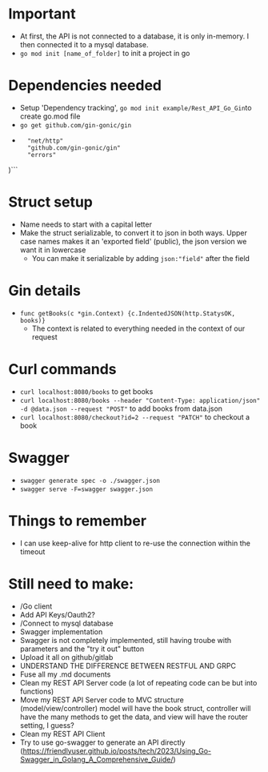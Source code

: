 # Important
- At first, the API is not connected to a database, it is only in-memory. I then connected it to a mysql database.
- `go mod init [name_of_folder]` to init a project in go

# Dependencies needed
- Setup 'Dependency tracking', `go mod init example/Rest_API_Go_Gin`to create go.mod file
- `go get github.com/gin-gonic/gin`
- ```import (
	"net/http"
	"github.com/gin-gonic/gin"
	"errors"
)```


# Struct setup
- Name needs to start with a capital letter
- Make the struct serializable, to convert it to json in both ways. Upper case names makes it an 'exported field' (public), the json version we want it in lowercase
    - You can make it serializable by adding ``json:"field"`` after the field

# Gin details
- `func getBooks(c *gin.Context) {c.IndentedJSON(http.StatysOK, books)}`
    - The context is related to everything needed in the context of our request

# Curl commands
- `curl localhost:8080/books` to get books
- `curl localhost:8080/books --header "Content-Type: application/json" -d @data.json --request "POST"` to add books from data.json
- `curl localhost:8080/checkout?id=2 --request "PATCH"` to checkout a book

# Swagger
- `swagger generate spec -o ./swagger.json`
- `swagger serve -F=swagger swagger.json`

# Things to remember
- I can use keep-alive for http client to re-use the connection within the timeout

# Still need to make:
- /Go client
- Add API Keys/Oauth2?
- /Connect to mysql database
- Swagger implementation
- Swagger is not completely implemented, still having troube with parameters and the "try it out" button
- Upload it all on github/gitlab
- UNDERSTAND THE DIFFERENCE BETWEEN RESTFUL AND GRPC
- Fuse all my .md documents
- Clean my REST API Server code (a lot of repeating code can be but into functions)
- Move my REST API Server code to MVC structure (model/view/controller) model will have the book struct, controller will have the many methods to get the data, and view will have the router setting, I guess?
- Clean my REST API Client
- Try to use go-swagger to generate an API directly (https://friendlyuser.github.io/posts/tech/2023/Using_Go-Swagger_in_Golang_A_Comprehensive_Guide/)